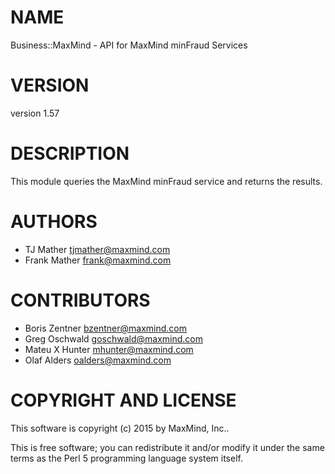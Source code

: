 # NAME

Business::MaxMind - API for MaxMind minFraud Services

# VERSION

version 1.57

# DESCRIPTION

This module queries the MaxMind minFraud service and returns the results.

# AUTHORS

- TJ Mather <tjmather@maxmind.com>
- Frank Mather <frank@maxmind.com>

# CONTRIBUTORS

- Boris Zentner <bzentner@maxmind.com>
- Greg Oschwald <goschwald@maxmind.com>
- Mateu X Hunter <mhunter@maxmind.com>
- Olaf Alders <oalders@maxmind.com>

# COPYRIGHT AND LICENSE

This software is copyright (c) 2015 by MaxMind, Inc..

This is free software; you can redistribute it and/or modify it under
the same terms as the Perl 5 programming language system itself.

